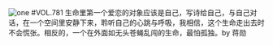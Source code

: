![one](http://image.wufazhuce.com/FrSZXJTyQTT3aWob-tGpM3LuELGK)
#VOL.781
生命里第一个爱恋的对象应该是自己，写诗给自己，与自己对话，在一个空间里安静下来，聆听自己的心跳与呼吸，我相信，这个生命走出去时不会慌张。相反的，一个在外面如无头苍蝇乱闯的生命，最怕孤独。by 蒋勋